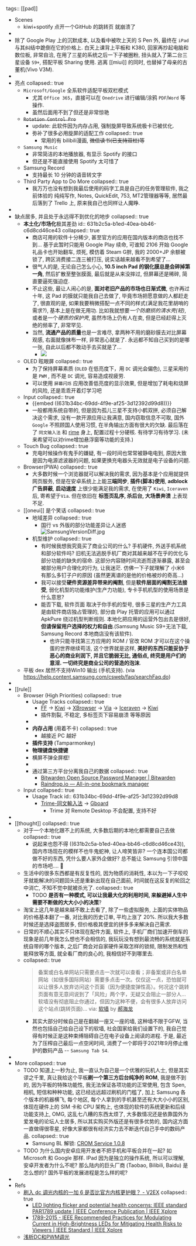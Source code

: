 tags:: [[pad]]

- Scenes
  - kiwi+spotify 点开一个GitHub 的跳转页 就崩溃了
-
- 除了 Google Play 上的沉默成本, 以及看中被吹上天的 S Pen 外, 最终在 `iPad` 与其纠结中跪倒在它的价格上. 白天上课背上平板和 K380, 回家再抄起电脑和数位板, 非常自洽, 在用了三星的系统之后一下子被圈粉, 扭头就入了第二台三星设备 `S9+`, 搭配平板 Sharing 使用. 逃离 [[miui]] 的同时, 也替掉了母亲的古董机(Vivo V3M).
-
- 亮点
  collapsed:: true
  - `Microsoft/Google` 全系软件适配平板双栏模式
    - 尤其 `Office 365`，直接可以在 `Onedrive` 进行编辑/涂鸦 `PDF`/`Word` 等操作.
    - 虽然后面用不到了但还是非常惊艳
  - ~~`Rotation Control Pro`~~
    - update: 此软件因为内存占用, 强制旋屏导致系统极卡已被优化.
    - 弥补了很多必用旋屏的适配工作
      collapsed:: true
      - 常用的有 bilibili漫画, ~~微信读书(已支持双栏)~~等
  - `Samsung Music`
    - 非常简洁的本地播放器, 有显示 Spotify 的接口
    - 但还是不能直接使用 Spotify 太可惜了
  - Samsung Record
    - 支持最长 10 分钟的语音转文字
  - Third Party App to Do More
    collapsed:: true
    - 我万万也没有想到我最后使用的码字工具是自己的任务管理软件, 我之前体验的 纯纯写作, Notes, QuickEdit, 753, MT2管理器等等, 居然最后落到了 Trello 上, 原来我自己也同样让人魔睁.
-
- 缺点居多, 并且处于永远得不到优化的地步
  collapsed:: true
  - **本土化/市场化**极其差劲
    id:: 631b2c5a-b1ed-40ea-bb46-c6d8cd46ce43
    collapsed:: true
    - 商店可用的软件十分稀少, 甚至官方的应用在国内版本的商店也找不到... 基于此暂时只能用 Google Play 续命, 可谁知 2106 开始 Google 礼品卡也开始翻车, 烦死, 模仿着 Steam G胖, 我的 2000+JP 余额被锁了, 跨区消费接二连三被打压, 说实话越来越看不到希望了...
    - 很气人的是, 无论自己怎么小心, **10.5 inch Pad 的钢化膜总是会碎掉第一角**, 然后扩散至整张膜面, 最后就是从来没摔过, 但屏幕还是稀碎, 简直要逼死强迫症.
    - 不止这些, 最让人闹心的是, **面对老旧产品的市场也日渐式微**, 也许再过十年, 这 Pad 的膜就只能我自己去做了, 毕竟市场把愿意做的人都赶走了, 很直观的是, 如果我要稍微搭配一点不同的样式(满足我花里胡哨的需求?), 基本上是在做无用功. 比如我就想要*一个防磨损的清水壳(轻)*, 或者是一个*硬质的保护壳*, 虽然市场上仍有人在卖, 但是已经赶得上灭绝的频率了, 非常罕见.
    - 当然, **流通产品的质量**也是一言难尽, 拿两种不用的磨砂膜去对比屏幕观感, 右面就像抹布一样, 非常恶心就是了. 永远都不知自己买到的是哪一张, 自此以后都不敢动手去买就是了...
      - ![](../assets/frosted-cell-phone-protector-vs.jpg)
  - OLED 眩眼屏
    collapsed:: true
    - 为了保持屏幕素质 (`OLED` 在低亮度下，用 `DC` 调光会偏色), 三星采用的是 `PWM` , 而不是 `DC` 调光, 容易造成视疲劳.
    - 可以使用 `屏幕闪烁` 应用改善低亮度的显示效果, 但是增加了耗电和烧屏的风险, 还是乖乖开着灯学习吧
  - Input
    collapsed:: true
    - {{embed ((631b34bc-69dd-4f9e-af25-3d12392d99d8))}}
    - 一般都用系统自带的, 但是因为孤儿三星不支持小鹤双拼, 必须自己解决这个需求, 没有一款开源应用让我满意, 国内窃取信息不可取, 国外 `Google` 不照顾国人使用习惯, 在半角输出方面有很大的欠缺. 最后落在了 `同文输入法` 和 [rime](https://github.com/rime/home) 身上, 配置过程十分硬核. 有待学习有待学习. (未来希望可以对rime增加悬浮窗等功能的支持.)
  - Touch Bug
    collapsed:: true
    - 充电时候操作有鬼手的嫌疑, 有一段时间也常常被静电电到, 原因大致是因为电源滤波器的问题, 如果更换充电器头无效就是电子设备的问题.
  - Browser(PWA)
    collapsed:: true
    - 大多数时候一个浏览器就可以解决我的需求, 因为基本是个应用就提供网页服务, 但是在安卓系统上上能**三端同步**, **插件(脚本)使用**, **adblock广告屏蔽**, **启动速度** 上很少能满足我的需求, 在使用了 `Kiwi`, `Iceraven` 后, 寄希望于`Via`. 但在依旧在 **标签页乱序, 杀后台, 大场景奔溃** 上表现不足.
  - [[oneui]] 是个笑话
    collapsed:: true
    - 地域差异
      collapsed:: true
      - 国行 vs 外版的部分功能差异让人迷惑
        ![SamsungVersionDiff.jpg](../assets/2022/SamsungVersionDiff.jpg)
    - 机型维护
      collapsed:: true
      - 有时候我想我究竟买了商业公司的什么?  手机硬件, 外送手机系统和部分软件吗?
        旧机无法逃脱手机厂商对其越来越不在乎的优化与部分功能的缺失的宿命. 这部分内容随时间流逝而逐渐暴露, 甚至会被部分用户合理化的行为, 让我迷茫.
        仿佛一下子就理解了 小米6 有那么多钉子户的原因 (虽然更离谱的是他的价格被炒的奇高...)
      - 我可以接受**硬件资源差异带来的阉割**, 但是**软件层面的阉割无法接受**, 弱化机型的功能维护(生产力功能), 专卡手机机型的使用场景是什么意思?
      - 能否下载, 软件页面 取决于你手机的型号, 很多三星的生产力工具是由软件商店独占管理的, 部分由 Play 托管的应用可以通过 ApkPure 绕过机型判断规则. 本地化把应用的运营外包出去是很好, **但请保留用户选择的权力和自由**.(Samsung Music S9+无法下载, Samsung Record 本地商店没有该软件).
        - 也许只能寻找第三方应用的 ROM / 官改 ROM 才可以在这个操蛋的世界继续苟活, 这个世界就是这样, **美好的东西只能妥协于恶心的商业利润下, 并且它脆弱无比, 通俗点, 终究是用户们的意淫. 一切终究是商业公司的营造的泡沫**.
  - 平板 dex 居然不支持Win10 输出 (手机支持). (via https://help.content.samsung.com/csweb/faq/searchFaq.do)
-
- [[rule]]
  - Browser (High Priorities)
    collapsed:: true
    - Usage Tracks
      collapsed:: true
      - [FF](https://play.google.com/store/apps/details?id=com.xbrowser.play) -> [Kiwi](https://play.google.com/store/apps/details?id=com.kiwibrowser.browser) -> [XBrowser](https://play.google.com/store/apps/details?id=com.xbrowser.play) -> [Via](https://play.google.com/store/apps/details?id=mark.via.gp) -> [Iceraven](https://github.com/fork-maintainers/iceraven-browser) -> [Kiwi](https://play.google.com/store/apps/details?id=com.kiwibrowser.browser)
      - 插件割裂, 不稳定, 多标签页下容易崩溃 等等原因
    -
    - **内存占用** (用着不卡)
      collapsed:: true
      - 越接近 PC 越好
    - **插件支持** (Tamparmonkey)
    - **物理键盘快捷键**
    - 横屏不弹全屏框!
    -
    - 通过第三方平台分离我自己的数据
      collapsed:: true
      - [Bitwarden Open Source Password Manager | Bitwarden](https://bitwarden.com/)
      - [Raindrop.io — All-in-one bookmark manager](https://raindrop.io/)
  - Input
    collapsed:: true
    - Usage Track
      id:: 631b34bc-69dd-4f9e-af25-3d12392d99d8
      - [Trime-同文輸入法](https://play.google.com/store/apps/details?id=com.osfans.trime) -> [Gboard](https://play.google.com/store/apps/details?id=com.google.android.inputmethod.latin)
        - Trime 对 Remote Desktop 不会配置, 支持不好
-
- [[thought]]
  collapsed:: true
  - 对于一个本地化跟不上的系统, 大多数后期的本地化都需要自己去做
    collapsed:: true
    - 说起来也怨不得 ((631b2c5a-b1ed-40ea-bb46-c6d8cd46ce43)), 国内市场现在的模样不也牛鬼蛇神, 让人啼笑皆非? 一个连本国公司都做不好的东西, 凭什么要人家外企做好? 总不能让 Samsung 引领中国的市场吧.... 🤣
  - 生活中的很多东西都是有反复性的, 因为物质的消耗性, 本以为一下子咬咬牙就能解决的问题回头还是重新出现在自己面前, 时间就在这反复的轮回之中消亡, 不知不觉中就被杀光了.
    collapsed:: true
    - TODO **是否有一种模式, 可以让我最大化的利用时间, 来躲避掉人生中需要不断做的大大小小的决策**?
  - 淘宝上这几年是越来越不敢上去看了, 除了一些虚拟服务, 上面的实体物品的价格基本翻了一番, 对比我的历史订单, 平均上涨了 20%. 所以我大多数时候还是选择盗图居多, 但价格极其便宜的拼多多来解决自己需求.
  - 日常的不顺心其实不只体现在配件方面, 软件上, 手机厂商们加速开倒车的现象是前几年我怎么想也不会相信的, 我玩玩没有想到最流畅的系统就是系统自带的哪个版本, 之后厂商会对自家硬件采取怎样的锁频, 限制发热和性能释放等方面, 就全看厂商的良心的, 我相信好不到哪里去.
  - collapsed:: true
    > 备案或白名单网站只需要点击一次就可以查看；非备案或非白名单网站（如很多国际网站）需要多点击一次。仅仅这一点，恐怕就可以让很多人放弃访问这个页面（因为便捷度弹性高）。何况这个跳转页面有意无意间说到了「风险」两个字，无疑又会阻止一部分人... 软墙没有彻底阻止你通过，但因为这种不便，会有很多人放弃访问这个站点(跳转页面)... via: [软墙](https://haohailong.net/2021/soft-wall) by [郝海龙](https://haohailong.net/)
    - 其实大部分时候自己是在翻越一座又一座的墙, 这种墙不限于GFW, 当然也包括自己给自己设下的软墙, 社会国家给我们设置下的, 我自己觉得有时候正是这种束缚阻碍自己在电子设备上阅读的进程. 于是, 最近为了压榨自己最后一点空闲时间, 消费了一个即将于2021年9月停止维护的数码产品 -- `Samsung Tab S4`.
-
- More
  collapsed:: true
  - TODO 知道上一秒为止, 我一直认为自己是一个优雅的玩机人士, 但是其实谬之千里, 真让我给这个平板**刷一个第三方后台纯净的 ROM**, 我是做不到的, 因为平板的特殊功能性, 我无法保证各项功能的正常使用, 包含 Spen, 相机, 短信和种种功能, 这已经远远超过刷机的门槛了, 加上 Samsung 各个版本的机器横飞, 每个地区, 每个人拿到的手机甚至还有大大小小的区别, 体现在硬件上的 SIM 卡和 CPU 架构上, 也体现的软件的系统更新和后续功能支持上, OMG, 这乱七八糟的东西太烦了, 大多数情况还是依靠国外为爱发电的论坛人士居多, 所以其实购买外版还是有很多优势的, 国内这方面一直做得很零星, 好像大家都很有经济实力去不断迭代自己手中的数码产品.
    collapsed:: true
    - Samsung BL 解锁: [CROM Service 1.0.8](https://www.apkmirror.com/apk/samsung-electronics-co-ltd/crom-service/crom-service-1-0-8-release/crom-service-1-0-8-android-apk-download/)
  - TODO 为什么国内安卓应用开发者不把手机和平板合并在一起? 如 Microsoft 和 Google 那样. IPad 因为是独立的操作系统, 所以可以理解, 安卓开发者为什么不呢? 那么陆内的巨头厂商 (Taobao, Bilibili, Baidu) 是怎么想的? 国外平板的发展进程是怎么样的呢?
-
- Refs
  - [刷入 dc 调光内核的一加 6 是否比官方内核更护眼？ - V2EX](https://www.v2ex.com/t/523615#7)
    collapsed:: true
    - [LED lighting flicker and potential health concerns: IEEE standard PAR1789 update | IEEE Conference Publication | IEEE Xplore](https://ieeexplore.ieee.org/document/5618050)
    - [1789-2015 - IEEE Recommended Practices for Modulating Current in High-Brightness LEDs for Mitigating Health Risks to Viewers | IEEE Standard | IEEE Xplore](https://ieeexplore.ieee.org/document/7118618)
  - [浅析DC和PWM调光](https://sspai.com/post/54564)